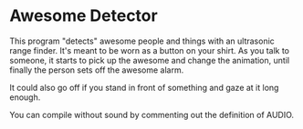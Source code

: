 # Awesome Detector

This program "detects" awesome people and things with an ultrasonic range finder. It's meant to be worn as a button on your shirt. As you talk to someone, it starts to pick up the awesome and change the animation, until finally the person sets off the awesome alarm.

It could also go off if you stand in front of something and gaze at it long enough. 

You can compile without sound by commenting out the definition of AUDIO.
